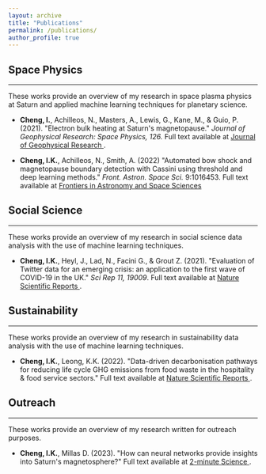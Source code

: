 ```yaml
---
layout: archive
title: "Publications"
permalink: /publications/
author_profile: true
---
```


## Space Physics
___
These works provide an overview of my research in space plasma physics at Saturn and applied machine learning techniques for planetary science.

* **Cheng, I.**, Achilleos, N., Masters, A., Lewis, G., Kane, M., & Guio, P. (2021). "Electron bulk heating at Saturn's magnetopause." <i>Journal of Geophysical Research: Space Physics, 126. </i> Full text available at <a href="https://doi.org/10.1029/2020JA028800" target="_blank" rel="noopener"> Journal of Geophysical Research </a>.

* **Cheng, I.K.**, Achilleos, N., Smith, A. (2022) "Automated bow shock and magnetopause boundary detection with Cassini using threshold and deep learning methods." <i>Front. Astron. Space Sci.</i> 9:1016453. Full text available at <a href="https://doi.org/10.3389/fspas.2022.1016453" target="_blank" rel="noopener">  Frontiers in Astronomy and Space Sciences </a>

## Social Science
___
These works provide an overview of my research in social science data analysis with the use of machine learning techniques. 

* **Cheng, I.K.**, Heyl, J., Lad, N., Facini G., & Grout Z. (2021). "Evaluation of Twitter data for an emerging crisis: an application to the first wave of COVID-19 in the UK." <i>Sci Rep 11, 19009</i>. Full text available at <a href="https://doi.org/10.1038/s41598-021-98396-9" target="_blank" rel="noopener"> Nature Scientific Reports </a>.

## Sustainability
___
These works provide an overview of my research in sustainability data analysis with the use of machine learning techniques. 

* **Cheng, I.K.**, Leong, K.K. (2022). "Data-driven decarbonisation pathways for reducing life cycle GHG emissions from food waste in the hospitality & food service sectors." Full text available at <a href="https://nature.com/articles/s41598-022-27053-6" target="_blank" rel="noopener"> Nature Scientific Reports </a>.


## Outreach
___
These works provide an overview of my research written for outreach purposes.

* **Cheng, I.K.**, Millas D. (2023). "How can neural networks provide insights into Saturn's magnetosphere?"
Full text available at <a href="https://2science.gr/saturn-magnetosphere-and-machine-learning/" target="_blank" rel="noopener"> 2-minute Science </a>.

<!-- {% if author.googlescholar %}
  You can also find my articles on <u><a href="{{author.googlescholar}}">my Google Scholar profile</a>.</u>
{% endif %}

{% include base_path %}

{% for post in site.publications reversed %}
  {% include archive-single.html %}
{% endfor %} -->

